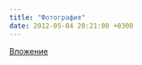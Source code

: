 ```yaml
---
title: "Фотография"
date: 2012-05-04 20:21:00 +0300
---
```



[Вложение](https://vk.com/photo41076938_283245230)
